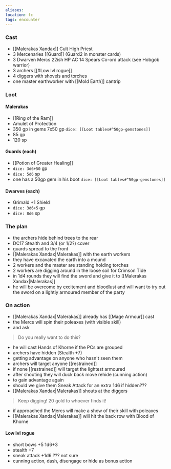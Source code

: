 ```yaml
---
aliases:
location: fc
tags: encounter
---
```


### Cast
- [[Malerakas Xandax]] Cult High Priest
- 3 Mercenaries [[Guard]] (Guard2 in monster cards)
- 3 Dwarven Mercs 22ish HP AC 14 Spears Co-ord attack (see Hobgob warrior)
- 3 archers [[#Low lvl rogue]]
- 4 diggers with shovels and torches
- one master earthworker with [[Mold Earth]] cantrip

### Loot
#### Malerakas
- [[Ring of the Ram]]
- Amulet of Protection
- 350 gp in gems 7x50 gp  `dice: [[Loot tables#^50gp-gemstones]]`
- 85 gp
- 120 sp

#### Guards (each)
- [[Potion of Greater Healing]]
- `dice: 3d6+50`  gp
- `dice: 5d6`  sp
- one has a  50gp gem in his boot `dice: [[Loot tables#^50gp-gemstones]]`

#### Dwarves (each)
- Grimald +1 Shield
- `dice: 3d6+5`  gp
- `dice: 8d6`  sp


### The plan

- the archers hide behind trees to the rear
- DC17 Stealth and 3/4 (or 1/2?)  cover
- guards spread to the front
- [[Malerakas Xandax|Malerakas]] with the earth workers
- they have excavated the earth into a mound
- 2 workers and the master are standing holding torches
- 2 workers are digging around in the loose soil for Crimson Tide
- in 1d4 rounds they will find the sword and give it to [[Malerakas Xandax|Malerakas]]
- he will be overcome by excitement and  bloodlust and will want to try out the sword on a lightly armoured member of the party

### On action

- [[Malerakas Xandax|Malerakas]] already has [[Mage Armour]] cast
- the Mercs will spin their poleaxes (with visible skill)
- and ask
> Do you really want to do this?
- he will cast Hands of Khorne if the PCs are grouped
- archers have hidden (Stealth +7)
- getting advantage on anyone who hasn't seen them
- archers will target anyone [[restrained]]
- if none [[restrained]] will target the lightest armoured
- after shooting they will duck back move rehide (cunning action)
- to gain advantage again
- should we give them Sneak Attack for an extra 1d6 if hidden???
- [[Malerakas Xandax|Malerakas]] shouts at the diggers
> Keep digging!  20 gold to whoever finds it!
- if approached the Mercs will make a show of their skill with poleaxes
-  [[Malerakas Xandax|Malerakas]] will hit the back row with Blood of Khorne


#### Low lvl rogue

- short bows +5 1d6+3
- stealth +7
- sneak attack +1d6 ??? not sure
- cunning action, dash, disengage or hide as bonus action